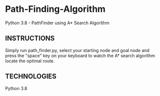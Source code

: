 # Path-Finding-Algorithm
Python 3.8 - PathFinder using A* Search Algorithm

## INSTRUCTIONS
Simply run path_finder.py, select your starting node and goal node and press the "space" key on your keyboard to watch the A* search algorithm locate the optimal route.

## TECHNOLOGIES
Python 3.8 
